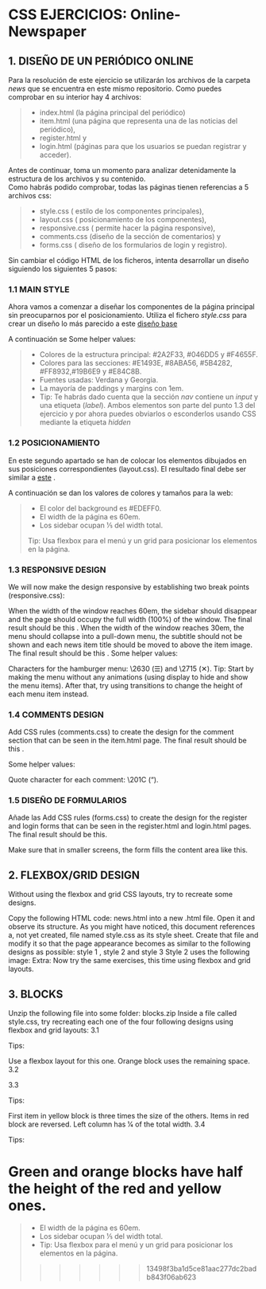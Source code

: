 # CSS EJERCICIOS: Online-Newspaper

## 1. DISEÑO DE UN PERIÓDICO ONLINE

Para la resolución de este ejercicio se utilizarán los archivos de la carpeta *news* que se encuentra en este mismo repositorio.
Como puedes comprobar en su interior hay 4 archivos:  
>
> * index.html (la página principal del periódico)  
> * item.html (una página que representa una de las noticias del periódico),  
> * register.html y
> * login.html (páginas para que los usuarios se puedan registrar y acceder).

Antes de continuar, toma un momento para analizar detenidamente la estructura de los archivos y su contenido.  
Como habrás podido comprobar, todas las páginas tienen referencias a 5 archivos css:  

> * style.css ( estilo de los componentes principales),  
> * layout.css ( posicionamiento de los componentes),  
> * responsive.css ( permite hacer la página responsive),  
> * comments.css (diseño de la sección de comentarios) y  
> * forms.css ( diseño de los formularios de login y registro).

Sin cambiar el código HTML de los ficheros, intenta desarrollar un diseño siguiendo los siguientes 5 pasos:

### 1.1 MAIN STYLE

Ahora vamos a comenzar a diseñar los componentes de la página principal sin preocuparnos por el posicionamiento. Utiliza el fichero *style.css* para crear un diseño lo más parecido a este [diseño base](./step1.html)

A continuación se Some helper values:

>* Colores de la estructura principal: #2A2F33, #046DD5 y #F4655F.
>* Colores para las secciones: #E1493E, #8ABA56, #5B4282, #FF8932,#19B6E9 y #E84C8B.
>* Fuentes usadas: Verdana y Georgia.
>* La mayoría de paddings y margins con 1em.
>* Tip: Te habrás dado cuenta que la sección *nav* contiene un *input* y una etiqueta (*label*). Ambos elementos son parte del punto 1.3 del ejercicio y por ahora puedes obviarlos o esconderlos usando CSS mediante la etiqueta *hidden*

### 1.2 POSICIONAMIENTO

En este segundo apartado se han de colocar los elementos dibujados en sus posiciones correspondientes (layout.css). El resultado final debe ser similar a [este]("./step2.htlm") .

A continuación se dan los valores de colores y tamaños para la web:
>
> * El color del background es #EDEFF0.
> * El width de la página es 60em.
> * Los sidebar ocupan 1⁄5 del width total.
> 
> Tip: Usa flexbox para el menú y un grid para posicionar los elementos en la página.


### 1.3 RESPONSIVE DESIGN
We will now make the design responsive by establishing two break points (responsive.css):

When the width of the window reaches 60em, the sidebar should disappear and the page should occupy the full width (100%) of the window. The final result should be this .
When the width of the window reaches 30em, the menu should collapse into a pull-down menu, the subtitle should not be shown and each news item title should be moved to above the item image. The final result should be this .
Some helper values:

Characters for the hamburger menu: \2630 (☰) and \2715 (✕).
Tip: Start by making the menu without any animations (using display to hide and show the menu items). After that, try using transitions to change the height of each menu item instead.

### 1.4 COMMENTS DESIGN  

Add CSS rules (comments.css) to create the design for the comment section that can be seen in the item.html page. The final result should be this .

Some helper values:

Quote character for each comment: \201C (“).

### 1.5 DISEÑO DE FORMULARIOS  

Añade las Add CSS rules (forms.css) to create the design for the register and login forms that can be seen in the register.html and login.html pages. The final result should be this.  

Make sure that in smaller screens, the form fills the content area like this.  

## 2. FLEXBOX/GRID DESIGN  

Without using the flexbox and grid CSS layouts, try to recreate some designs.

Copy the following HTML code: news.html into a new .html file.
Open it and observe its structure.
As you might have noticed, this document references a, not yet created, file named style.css as its style sheet. Create that file and modify it so that the page appearance becomes as similar to the following designs as possible: style 1 , style 2 and style 3
Style 2 uses the following image: 
Extra: Now try the same exercises, this time using flexbox and grid layouts.

## 3. BLOCKS
Unzip the following file into some folder: blocks.zip
Inside a file called style.css, try recreating each one of the four following designs using flexbox and grid layouts:
3.1

Tips:

Use a flexbox layout for this one.
Orange block uses the remaining space.
3.2

3.3

Tips:

First item in yellow block is three times the size of the others.
Items in red block are reversed.
Left column has 1⁄4 of the total width.
3.4

Tips:

Green and orange blocks have half the height of the red and yellow ones.
=======
> * El width de la página es 60em.
> * Los sidebar ocupan 1⁄5 del width total.
> * Tip: Usa flexbox para el menú y un grid para posicionar los elementos en la página.
>>>>>>> 13498f3ba1d5ce81aac277dc2badb843f06ab623
